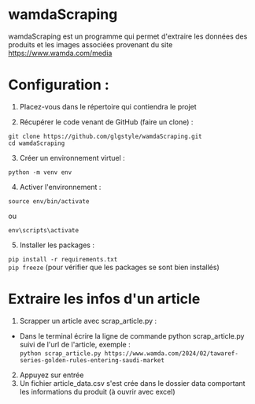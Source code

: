# wamdaScraping

wamdaScraping est un programme qui permet d'extraire les données des produits et les images associées provenant du site https://www.wamda.com/media

# Configuration :

1. Placez-vous dans le répertoire qui contiendra le projet 
  
2. Récupérer le code venant de GitHub (faire un clone) :  
```
git clone https://github.com/glgstyle/wamdaScraping.git
cd wamdaScraping
```
3. Créer un environnement virtuel : 

```python -m venv env```

4. Activer l'environnement :  

```source env/bin/activate ```

ou 

```env\scripts\activate```

5. Installer les packages :

```pip install -r requirements.txt```  
```pip freeze``` (pour vérifier que les packages se sont bien installés)

# Extraire les infos d'un article

1. Scrapper un article avec scrap_article.py :
- Dans le terminal écrire la ligne de commande python scrap_article.py suivi de l'url de l'article, exemple :  
```python scrap_article.py https://www.wamda.com/2024/02/tawaref-series-golden-rules-entering-saudi-market```
2. Appuyez sur entrée
3. Un fichier article_data.csv s'est crée dans le dossier data comportant les informations du produit (à ouvrir avec excel)
